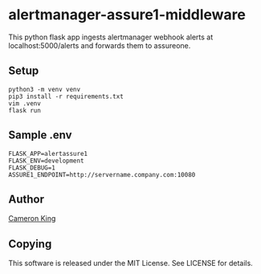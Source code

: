 # alertmanager-assure1-middleware
This python flask app ingests alertmanager webhook alerts at
localhost:5000/alerts and forwards them to assureone. 

## Setup

    python3 -m venv venv
    pip3 install -r requirements.txt
    vim .venv
    flask run

## Sample .env

    FLASK_APP=alertassure1
    FLASK_ENV=development
    FLASK_DEBUG=1
    ASSURE1_ENDPOINT=http://servername.company.com:10080


## Author
[Cameron King](http://cameronking.me)

## Copying
This software is released under the MIT License. See LICENSE for details.

